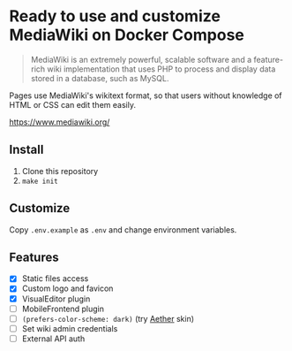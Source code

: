 # Ready to use and customize MediaWiki on Docker Compose

> MediaWiki is an extremely powerful, scalable software and a feature-rich wiki implementation that uses PHP to process and display data stored in a database, such as MySQL.

Pages use MediaWiki's wikitext format, so that users without knowledge of HTML or CSS can edit them easily.

https://www.mediawiki.org/

## Install

1. Clone this repository
2. `make init`

## Customize

Copy `.env.example` as `.env` and change environment variables.

## Features

- [x] Static files access
- [x] Custom logo and favicon
- [x] VisualEditor plugin
- [ ] MobileFrontend plugin
- [ ] `(prefers-color-scheme: dark)` (try [Aether](https://www.mediawiki.org/wiki/Skin:Aether) skin)
- [ ] Set wiki admin credentials
- [ ] External API auth
